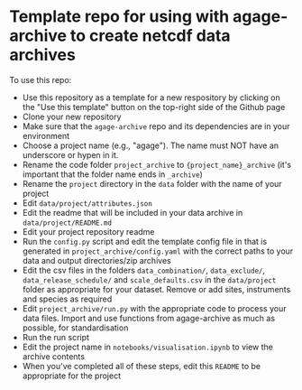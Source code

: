 # Template repo for using with agage-archive to create netcdf data archives

To use this repo:

- Use this repository as a template for a new respository by clicking on the "Use this template" button on the top-right side of the Github page
- Clone your new repository
- Make sure that the ```agage-archive``` repo and its dependencies are in your environment
- Choose a project name (e.g., "agage"). The name must NOT have an underscore or hypen in it.
- Rename the code folder ```project_archive``` to ```{project_name}_archive``` (it's important that the folder name ends in ```_archive```)
- Rename the ```project``` directory in the ```data``` folder with the name of your project
- Edit ```data/project/attributes.json```
- Edit the readme that will be included in your data archive in ```data/project/README.md```
- Edit your project repository readme
- Run the ```config.py``` script and edit the template config file in that is generated in ```project_archive/config.yaml``` with the correct paths to your data and output directories/zip archives
- Edit the csv files in the folders ```data_combination/```, ```data_exclude/```, ```data_release_schedule/``` and ```scale_defaults.csv``` in the ```data/project``` folder as appropriate for your dataset. Remove or add sites, instruments and species as required
- Edit ```project_archive/run.py``` with the appropriate code to process your data files. Import and use functions from agage-archive as much as possible, for standardisation
- Run the run script
- Edit the project name in ```notebooks/visualisation.ipynb``` to view the archive contents
- When you've completed all of these steps, edit this ```README``` to be appropriate for the project
